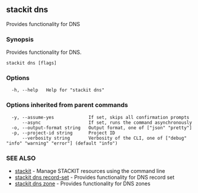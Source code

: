## stackit dns

Provides functionality for DNS

### Synopsis

Provides functionality for DNS.

```
stackit dns [flags]
```

### Options

```
  -h, --help   Help for "stackit dns"
```

### Options inherited from parent commands

```
  -y, --assume-yes             If set, skips all confirmation prompts
      --async                  If set, runs the command asynchronously
  -o, --output-format string   Output format, one of ["json" "pretty"]
  -p, --project-id string      Project ID
      --verbosity string       Verbosity of the CLI, one of ["debug" "info" "warning" "error"] (default "info")
```

### SEE ALSO

* [stackit](./stackit.md)	 - Manage STACKIT resources using the command line
* [stackit dns record-set](./stackit_dns_record-set.md)	 - Provides functionality for DNS record set
* [stackit dns zone](./stackit_dns_zone.md)	 - Provides functionality for DNS zones

